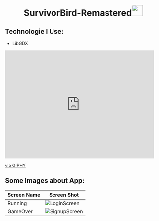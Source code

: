 <h1 align="center">SurvivorBird-Remastered<img src="https://media.giphy.com/media/sFcMnobHOZzoc/giphy.gif" width="35px" height="35px"> </h1>





<h2 align="left">Technologie I Use:</h2>

- LibGDX


<iframe src="https://giphy.com/embed/sFcMnobHOZzoc" width="480" height="349" frameBorder="0" class="giphy-embed" allowFullScreen></iframe><p><a href="https://giphy.com/stickers/bird-sFcMnobHOZzoc">via GIPHY</a></p>


<!-- Languages and Tools -->
<h2 align="left">Some Images about App:</h2>


| Screen Name          | Screen Shot                                                   |
|------------------|------------------------------------------------------------------|
| Running      | ![LoginScreen](https://imagesharing.com/uploads/20230414/1d89dbe83469cf741a3994712a6fa8d78c4b0ee0.jpg)|
| GameOver     | ![SignupScreen](https://imagesharing.com/uploads/20230414/f4d5a02347491a2f710006c255b2fa46f1515619.jpg)|
